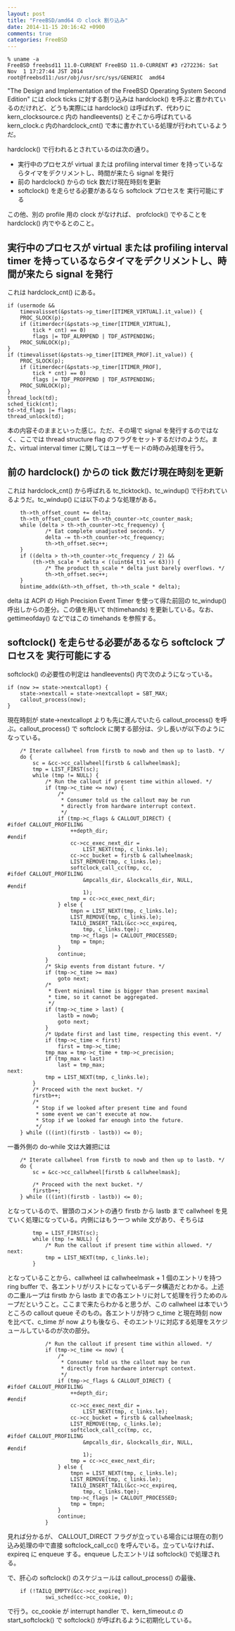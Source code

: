 ```yaml
---
layout: post
title: "FreeBSD/amd64 の clock 割り込み"
date: 2014-11-15 20:16:42 +0900
comments: true
categories: FreeBSD
---
```

	% uname -a
	FreeBSD freebsd11 11.0-CURRENT FreeBSD 11.0-CURRENT #3 r272236: Sat Nov  1 17:27:44 JST 2014     root@freebsd11:/usr/obj/usr/src/sys/GENERIC  amd64

"The Design and Implementation of the FreeBSD Operating System Second Edition" には clock ticks に対する割り込みは hardclock() を呼ぶと書かれているのだけれど、どうも実際には hardclock() は呼ばれず、代わりに kern_clocksource.c 内の handleevents() とそこから呼ばれている kern_clock.c 内のhardclock_cnt() で本に書かれている処理が行われているようだ。

hardclock() で行われるとされているのは次の通り。

- 実行中のプロセスが virtual または profiling interval timer を持っているならタイマをデクリメントし、時間が来たら signal を発行
- 前の hardclock() からの tick 数だけ現在時刻を更新
- softclock() を走らせる必要があるなら softclock プロセスを 実行可能にする

この他、別の profile 用の clock がなければ、 profclock() でやることを hardclock() 内でやるとのこと。

## 実行中のプロセスが virtual または profiling interval timer を持っているならタイマをデクリメントし、時間が来たら signal を発行

これは hardclock_cnt() にある。

	if (usermode &&
	    timevalisset(&pstats->p_timer[ITIMER_VIRTUAL].it_value)) {
		PROC_SLOCK(p);
		if (itimerdecr(&pstats->p_timer[ITIMER_VIRTUAL],
		    tick * cnt) == 0)
			flags |= TDF_ALRMPEND | TDF_ASTPENDING;
		PROC_SUNLOCK(p);
	}
	if (timevalisset(&pstats->p_timer[ITIMER_PROF].it_value)) {
		PROC_SLOCK(p);
		if (itimerdecr(&pstats->p_timer[ITIMER_PROF],
		    tick * cnt) == 0)
			flags |= TDF_PROFPEND | TDF_ASTPENDING;
		PROC_SUNLOCK(p);
	}
	thread_lock(td);
	sched_tick(cnt);
	td->td_flags |= flags;
	thread_unlock(td);

本の内容そのままといった感じ。ただ、その場で signal を発行するのではなく、ここでは thread structure flag のフラグをセットするだけのようだ。また、virtual interval timer に関してはユーザモードの時のみ処理を行う。

## 前の hardclock() からの tick 数だけ現在時刻を更新

これは hardclock_cnt() から呼ばれる tc_ticktock()、tc_windup() で行われているようだ。tc_windup() には以下のような処理がある。

        th->th_offset_count += delta;
        th->th_offset_count &= th->th_counter->tc_counter_mask;
        while (delta > th->th_counter->tc_frequency) {
                /* Eat complete unadjusted seconds. */
                delta -= th->th_counter->tc_frequency;
                th->th_offset.sec++;
        }
        if ((delta > th->th_counter->tc_frequency / 2) &&
            (th->th_scale * delta < ((uint64_t)1 << 63))) {
                /* The product th_scale * delta just barely overflows. */
                th->th_offset.sec++;
        }
        bintime_addx(&th->th_offset, th->th_scale * delta);

delta は ACPI の  High Precision Event Timer を使って得た前回の tc_windup() 呼出しからの差分。この値を用いて th(timehands) を更新している。なお、gettimeofday() などではこの timehands を参照する。

## softclock() を走らせる必要があるなら softclock プロセスを 実行可能にする

softclock() の必要性の判定は handleevents() 内で次のようになっている。

	if (now >= state->nextcallopt) {
		state->nextcall = state->nextcallopt = SBT_MAX;
		callout_process(now);
	}

現在時刻が state->nextcallopt よりも先に進んでいたら callout_process() を呼ぶ。callout_process() で softclock に関する部分は、少し長いが以下のようになっている。

		/* Iterate callwheel from firstb to nowb and then up to lastb. */
		do {
			sc = &cc->cc_callwheel[firstb & callwheelmask];
			tmp = LIST_FIRST(sc);
			while (tmp != NULL) {
				/* Run the callout if present time within allowed. */
				if (tmp->c_time <= now) {
					/*
					 * Consumer told us the callout may be run
					 * directly from hardware interrupt context.
					 */
					if (tmp->c_flags & CALLOUT_DIRECT) {
	#ifdef CALLOUT_PROFILING
						++depth_dir;
	#endif
						cc->cc_exec_next_dir =
						    LIST_NEXT(tmp, c_links.le);
						cc->cc_bucket = firstb & callwheelmask;
						LIST_REMOVE(tmp, c_links.le);
						softclock_call_cc(tmp, cc,
	#ifdef CALLOUT_PROFILING
						    &mpcalls_dir, &lockcalls_dir, NULL,
	#endif
						    1);
						tmp = cc->cc_exec_next_dir;
					} else {
						tmpn = LIST_NEXT(tmp, c_links.le);
						LIST_REMOVE(tmp, c_links.le);
						TAILQ_INSERT_TAIL(&cc->cc_expireq,
						    tmp, c_links.tqe);
						tmp->c_flags |= CALLOUT_PROCESSED;
						tmp = tmpn;
					}
					continue;
				}
				/* Skip events from distant future. */
				if (tmp->c_time >= max)
					goto next;
				/*
				 * Event minimal time is bigger than present maximal
				 * time, so it cannot be aggregated.
				 */
				if (tmp->c_time > last) {
					lastb = nowb;
					goto next;
				}
				/* Update first and last time, respecting this event. */
				if (tmp->c_time < first)
					first = tmp->c_time;
				tmp_max = tmp->c_time + tmp->c_precision;
				if (tmp_max < last)
					last = tmp_max;
	next:
				tmp = LIST_NEXT(tmp, c_links.le);
			}
			/* Proceed with the next bucket. */
			firstb++;
			/*
			 * Stop if we looked after present time and found
			 * some event we can't execute at now.
			 * Stop if we looked far enough into the future.
			 */
		} while (((int)(firstb - lastb)) <= 0);

一番外側の do-while 文は大雑把には

		/* Iterate callwheel from firstb to nowb and then up to lastb. */
		do {
			sc = &cc->cc_callwheel[firstb & callwheelmask];

			/* Proceed with the next bucket. */
			firstb++;
		} while (((int)(firstb - lastb)) <= 0);

となっているので、冒頭のコメントの通り firstb から lastb まで callwheel を見ていく処理になっている。内側にはもう一つ while 文があり、そちらは

			tmp = LIST_FIRST(sc);
			while (tmp != NULL) {
				/* Run the callout if present time within allowed. */
	next:
				tmp = LIST_NEXT(tmp, c_links.le);
			}

となっていることから、callwheel は callwheelmask + 1 個のエントリを持つ ring buffer で、各エントリがリストになっているデータ構造だとわかる。上述の二重ループは firstb から lastb までの各エントリに対して処理を行うためのループだということ。ここまで来たらわかると思うが、この callwheel は本でいうところの callout queue そのもの。各エントリが持つ c_time と現在時刻 now を比べて、c_time が now よりも後なら、そのエントリに対応する処理をスケジュールしているのが次の部分。

				/* Run the callout if present time within allowed. */
				if (tmp->c_time <= now) {
					/*
					 * Consumer told us the callout may be run
					 * directly from hardware interrupt context.
					 */
					if (tmp->c_flags & CALLOUT_DIRECT) {
	#ifdef CALLOUT_PROFILING
						++depth_dir;
	#endif
						cc->cc_exec_next_dir =
						    LIST_NEXT(tmp, c_links.le);
						cc->cc_bucket = firstb & callwheelmask;
						LIST_REMOVE(tmp, c_links.le);
						softclock_call_cc(tmp, cc,
	#ifdef CALLOUT_PROFILING
						    &mpcalls_dir, &lockcalls_dir, NULL,
	#endif
						    1);
						tmp = cc->cc_exec_next_dir;
					} else {
						tmpn = LIST_NEXT(tmp, c_links.le);
						LIST_REMOVE(tmp, c_links.le);
						TAILQ_INSERT_TAIL(&cc->cc_expireq,
						    tmp, c_links.tqe);
						tmp->c_flags |= CALLOUT_PROCESSED;
						tmp = tmpn;
					}
					continue;
				}

見れば分かるが、 CALLOUT_DIRECT フラグが立っている場合には現在の割り込み処理の中で直接 softclock_call_cc() を呼んでいる。立っていなければ、expireq に enqueue する。enqueue したエントリは softclock() で処理される。

で、肝心の softclock() のスケジュールは callout_process() の最後、

        if (!TAILQ_EMPTY(&cc->cc_expireq))
                swi_sched(cc->cc_cookie, 0);

で行う。cc_cookie が interrupt handler で、kern_timeout.c の start_softclock() で softclock() が呼ばれるように初期化している。
